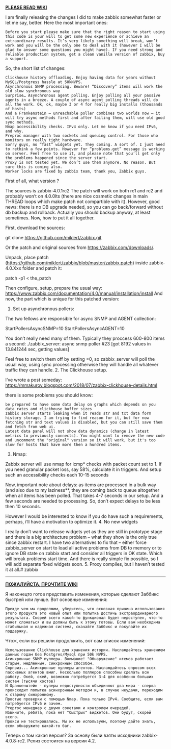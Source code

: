 **[PLEASE READ WIKI](https://gitlab.com/mikler/glaber/wikis/home)**

I am finally releasing the changes I did to make zabbix somewhat faster or let me say, better. Here the most important ones:

    Before you start please make sure that the right reason to start using this code is your will to get some new experience or achieve an extraordinary results. It’s very likely something will break, won’t work and you will be the only one to deal with it (however I will be glad to answer some questions you might have). If you need strong and reliable production system, get a clean vanilla version of zabbix, buy a support.

So, the short list of changes:

    Clickhouse history offloading. Enjoy having data for years without MySQL/Postgress hassle at 50kNVPS.
    Asynchronous SNMP processing. Beware! “Discovery” items will work the old slow synchronous way
    Surprise… Asynchronous agent polling. Enjoy polling all your passive agents in a breeze. A couple of async agent polling threads will do all the work. Ok, ok, maybe 3 or 4 for really big installs (thousands of hosts)
    And a Frankenstein – unreachable poller combines two worlds now – it will try async methods first and after failing them, will use old good sync methods.
    Nmap accessibility checks. IPv4 only. Let me know if you need IPv6, and why.
    Preproc manager with two sockets and queuing control. For those who monitors on really tight hardware.
    Sorry guys, no “fast” widgets yet. They coming. A sort of. I just need to rethink a few points. However for “problems.get” message is working on server. Feel free to use it, and please note that you’ll get only the problems happened since the server start.
    Proxy is not tested yet. We don’t use them anymore. No reason. But sure this is coming also.
    Worker locks are fixed by zabbix team, thank you, Zabbix guys.

First of all, what version ?

The sources is zabbix-4.0.1rc2 The patch will work on both rc1 and rc2 and probably won’t on 4.0.0lts (there are nice cosmetic changes in main THREAD loops which make patch not compartible with it). However, good news: there is no DB upgrade needed, so you can go back/forward without db backup and rollback. Actually you should backup anyway, at least sometimes.
Now, how to put it all together.

First, download the sources:

git clone https://github.com/miklert/zabbix.git

Or the patch and original sources from https://zabbix.com/downloads/.

Unpack, place patch (https://github.com/miklert/zabbix/blob/master/zabbix.patch) inside zabbix-4.0.Xxx folder and patch it:

patch -p1 < the_patch

Then configure, setup, prepare the usual way: https://www.zabbix.com/documentation/4.0/manual/installation/install
And now, the part which is unique for this patched version:
1. Set up asynchronous pollers:

The two fellows are responsible for async SNMP and AGENT collection:

StartPollersAsyncSNMP=10 StartPollersAsyncAGENT=10

You don’t really need many of them. Typically they proccess 600-800 items a second: ./zabbix_server: async snmp poller #23 [got 8192 values in 13.841244 sec, getting values]

Feel free to switch them off by setting =0, so zabbix_server will poll the usual way, using sync processing otherwise they will handle all whatever traffic they can handle.
2. The Clickhouse setup.

I’ve wrote a post someday: https://mmakurov.blogspot.com/2018/07/zabbix-clickhouse-details.html

there is some problems you should know:

    be prepared to have some data delay on graphs which depends on you data rates and clickhouse buffer sizes
    zabbix server starts leaking when it reads str and txt data form history storage. I am trying to find reason for it, but for now fetching str and text values is disabled, but you can still save them and fetch from web ui.
    Latest data panel will not show data dynamics (change in latest metrics to previously connects). You might want to remove the new code and uncomment the "original" version so it will work, but it's too slow for hosts that have more then a hundred items.

3. Nmap:

Zabbix server will use nmap for icmp* checks with packet count set to 1. If you need granular packet loss, say 58%, calculate it in triggers. And setup such an accessibility checks each 10-15 seconds

Now, important note about delays: as items are processed in a bulk way (and also due to my laziness**, they are coming back to queue altogether when all items has been polled. That takes 4-7 seconds in our setup. And a few seconds are needed to processing. So, don’t expect delays to be less then 10 seconds.

However I would be interested to know if you do have such a requirements, perhaps, i’ll have a motivation to optimize it.
4. No new widgets

I really don’t want to release widgets yet as they are still in prototype stage and there is a big architecture problem – what they show is the only true since zabbix restart. I have two alternatives to fix that – either force zabbix_server on start to load all active problems from DB to memory or to ignore DB state on zabbix start and consider all triggers in OK state. Which will break problems start time. And there is really simple fix possible, so I will add separate fixed widgets soon.
5. Proxy compiles, but I haven’t tested it at all.# zabbix

---
**[ПОЖАЛУЙСТА, ПРОЧТИТЕ WIKI](https://gitlab.com/mikler/glaber/wikis/home)**

Я наконецто готов представить изменения, которые сделают Заббикс быстрей или лучше.
Вот основные изменения:
~~~~
Прежде чем мы продолжим, убедитесь, что основная причина использования этого продукта это новый опыт или попытка достичь экстраординарного результата. Скорей всего какой-то функционал будет недоступен, что-то может сломаться и вы должны быть к этому готовы. Если вам необходима стабильная и надежная система, скачайте Заббикс и покупайте их поддержку.
~~~~
Чтож, если вы решили продолжить, вот сам список изменений:
~~~~
Использование Clickhouse для хранения истории. Наслаждайтесь хранением данных годам без Postgres/Mysql при 50k NVPS.
Асинхронные SNMP пуллеры. Внимание! "Обнаружение" итемов работает старым, медленным, синхронным способом.
Сюрприз... Асинхронные пуллеры агентов. Наслаждайтесь опросом всех пассивных агентов вмиг. Несколько поллеров способны сделать всю работу. Окей, окей, возможно потребуется 3-4 для особенно больших систем (тысячи хостов)
И Франкенштейн - пулеры недоступности объединяют два мира - сперва происходит попытка асинхронным методом и, в случае неудачи, переходим к старому синхронному.
Простые проверки с помощью Nmap. Пока только IPv4. Сообщите, если вам потребуется IPv6 и зачем.
Preproc менеджер с двумя сокетами и контролем очередей.
Извините, ребята, пока нет "быстрых" виджетов. Они будут, скорей всего.
Прокси не тестировались. Мы их не используем, поэтому дайте знать, если обнаружите какой-то баг.
~~~~
Теперь о том какая версия?
За основу были взяты исходники zabbix-4.0.8-rc2. Релиз состоится на версии 4.2.

